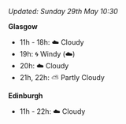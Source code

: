 *Updated: Sunday 29th May 10:30*

**Glasgow**

* 11h - 18h: :cloud: Cloudy
* 19h: :cyclone: Windy (:cloud:)
* 20h: :cloud: Cloudy
* 21h, 22h: :partly_sunny: Partly Cloudy

**Edinburgh**

* 11h - 22h: :cloud: Cloudy
